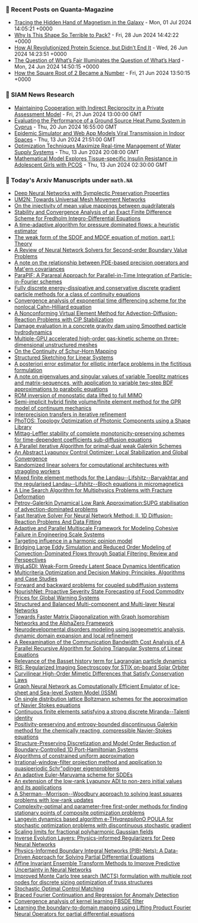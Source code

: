 ### 📝 Recent Posts on Quanta-Magazine
<!-- quanta starts -->
* <a href="https://www.quantamagazine.org/tracing-the-hidden-hand-of-magnetism-in-the-galaxy-20240701/">Tracing the Hidden Hand of Magnetism in the Galaxy</a> - Mon, 01 Jul 2024 14:05:21 +0000
* <a href="https://www.quantamagazine.org/why-is-this-shape-so-terrible-to-pack-20240628/">Why Is This Shape So Terrible to Pack?</a> - Fri, 28 Jun 2024 14:42:22 +0000
* <a href="https://www.quantamagazine.org/how-ai-revolutionized-protein-science-but-didnt-end-it-20240626/">How AI Revolutionized Protein Science, but Didn’t End It</a> - Wed, 26 Jun 2024 14:23:51 +0000
* <a href="https://www.quantamagazine.org/the-question-of-whats-fair-illuminates-the-question-of-whats-hard-20240624/">The Question of What’s Fair Illuminates the Question of What’s Hard</a> - Mon, 24 Jun 2024 14:50:15 +0000
* <a href="https://www.quantamagazine.org/how-the-square-root-of-2-became-a-number-20240621/">How the Square Root of 2 Became a Number</a> - Fri, 21 Jun 2024 13:50:15 +0000
<!-- quanta ends -->

### 📝 SIAM News Research
<!-- siam-news starts -->
* <a href="https://sinews.siam.org/Details-Page/maintaining-cooperation-with-indirect-reciprocity-in-a-private-assessment-model">Maintaining Cooperation with Indirect Reciprocity in a Private Assessment Model</a> - Fri, 21 Jun 2024 13:00:00 GMT
* <a href="https://sinews.siam.org/Details-Page/evaluating-the-performance-of-a-ground-source-heat-pump-system-in-cyprus">Evaluating the Performance of a Ground Source Heat Pump System in Cyprus</a> - Thu, 20 Jun 2024 16:55:00 GMT
* <a href="https://sinews.siam.org/Details-Page/epidemic-simulator-and-web-app-models-viral-transmission-in-indoor-spaces">Epidemic Simulator and Web App Models Viral Transmission in Indoor Spaces</a> - Thu, 13 Jun 2024 21:51:00 GMT
* <a href="https://sinews.siam.org/Details-Page/optimization-techniques-maximize-real-time-management-of-water-supply-systems">Optimization Techniques Maximize Real-time Management of Water Supply Systems</a> - Thu, 13 Jun 2024 20:08:00 GMT
* <a href="https://sinews.siam.org/Details-Page/mathematical-model-explores-tissue-specific-insulin-resistance-in-adolescent-girls-with-pcos">Mathematical Model Explores Tissue-specific Insulin Resistance in Adolescent Girls with PCOS</a> - Thu, 13 Jun 2024 02:30:00 GMT
<!-- siam-news ends -->

### 📝 Today's Arxiv Manuscripts under ``math.NA``
<!-- arxiv-math-na starts -->
* <a href="https://arxiv.org/abs/2407.00294">Deep Neural Networks with Symplectic Preservation Properties</a>
* <a href="https://arxiv.org/abs/2407.00382">UM2N: Towards Universal Mesh Movement Networks</a>
* <a href="https://arxiv.org/abs/2407.00422">On the injectivity of mean value mappings between quadrilaterals</a>
* <a href="https://arxiv.org/abs/2407.00425">Stability and Convergence Analysis of an Exact Finite Difference Scheme for Fredholm Integro-Differential Equations</a>
* <a href="https://arxiv.org/abs/2407.00428">A time-adaptive algorithm for pressure dominated flows: a heuristic estimator</a>
* <a href="https://arxiv.org/abs/2407.00441">The weak form of the SDOF and MDOF equation of motion, part I: Theory</a>
* <a href="https://arxiv.org/abs/2407.00442">A Review of Neural Network Solvers for Second-order Boundary Value Problems</a>
* <a href="https://arxiv.org/abs/2407.00471">A note on the relationship between PDE-based precision operators and Mat'ern covariances</a>
* <a href="https://arxiv.org/abs/2407.00485">ParaPIF: A Parareal Approach for Parallel-in-Time Integration of Particle-in-Fourier schemes</a>
* <a href="https://arxiv.org/abs/2407.00533">Fully discrete energy-dissipative and conservative discrete gradient particle methods for a class of continuity equations</a>
* <a href="https://arxiv.org/abs/2407.00572">Convergence analysis of exponential time differencing scheme for the nonlocal Cahn-Hilliard equation</a>
* <a href="https://arxiv.org/abs/2407.00612">A Nonconforming Virtual Element Method for Advection-Diffusion-Reaction Problems with CIP Stabilization</a>
* <a href="https://arxiv.org/abs/2407.00619">Damage evaluation in a concrete gravity dam using Smoothed particle hydrodynamics</a>
* <a href="https://arxiv.org/abs/2407.00656">Multiple-GPU accelerated high-order gas-kinetic scheme on three-dimensional unstructured meshes</a>
* <a href="https://arxiv.org/abs/2407.00701">On the Continuity of Schur-Horn Mapping</a>
* <a href="https://arxiv.org/abs/2407.00746">Structured Sketching for Linear Systems</a>
* <a href="https://arxiv.org/abs/2407.00786">A posteriori error estimator for elliptic interface problems in the fictitious formulation</a>
* <a href="https://arxiv.org/abs/2407.00792">A note on eigenvalues and singular values of variable Toeplitz matrices and matrix-sequences, with application to variable two-step BDF approximations to parabolic equations</a>
* <a href="https://arxiv.org/abs/2407.00822">ROM inversion of monostatic data lifted to full MIMO</a>
* <a href="https://arxiv.org/abs/2407.00823">Semi-implicit hybrid finite volume/finite element method for the GPR model of continuum mechanics</a>
* <a href="https://arxiv.org/abs/2407.00827">Interprecision transfers in iterative refinement</a>
* <a href="https://arxiv.org/abs/2407.00845">PhoTOS: Topology Optimization of Photonic Components using a Shape Library</a>
* <a href="https://arxiv.org/abs/2407.00893">Mittag-Leffler stability of complete monotonicity-preserving schemes for time-dependent coefficients sub-diffusion equations</a>
* <a href="https://arxiv.org/abs/2407.00907">A Parallel iterative Algorithm for primal-dual weak Galerkin Schemes</a>
* <a href="https://arxiv.org/abs/2407.01019">An Abstract Lyapunov Control Optimizer: Local Stabilization and Global Convergence</a>
* <a href="https://arxiv.org/abs/2407.01098">Randomized linear solvers for computational architectures with straggling workers</a>
* <a href="https://arxiv.org/abs/2407.01125">Mixed finite element methods for the Landau--Lifshitz--Baryakhtar and the regularised Landau--Lifshitz--Bloch equations in micromagnetics</a>
* <a href="https://arxiv.org/abs/2407.01184">A Line Search Algorithm for Multiphysics Problems with Fracture Deformation</a>
* <a href="https://arxiv.org/abs/2407.01404">Petrov-Galerkin Dynamical Low Rank Approximation:SUPG stabilisation of advection-dominated problems</a>
* <a href="https://arxiv.org/abs/2407.01496">Fast Iterative Solver For Neural Network Method: II. 1D Diffusion-Reaction Problems And Data Fitting</a>
* <a href="https://arxiv.org/abs/2407.00006">Adaptive and Parallel Multiscale Framework for Modeling Cohesive Failure in Engineering Scale Systems</a>
* <a href="https://arxiv.org/abs/2407.00213">Targeting influence in a harmonic opinion model</a>
* <a href="https://arxiv.org/abs/2407.00231">Bridging Large Eddy Simulation and Reduced Order Modeling of Convection-Dominated Flows through Spatial Filtering: Review and Perspectives</a>
* <a href="https://arxiv.org/abs/2407.00337">WgLaSDI: Weak-Form Greedy Latent Space Dynamics Identification</a>
* <a href="https://arxiv.org/abs/2407.00359">Multicriteria Optimization and Decision Making: Principles, Algorithms and Case Studies</a>
* <a href="https://arxiv.org/abs/2407.00588">Forward and backward problems for coupled subdiffusion systems</a>
* <a href="https://arxiv.org/abs/2407.00698">NourishNet: Proactive Severity State Forecasting of Food Commodity Prices for Global Warning Systems</a>
* <a href="https://arxiv.org/abs/2407.00765">Structured and Balanced Multi-component and Multi-layer Neural Networks</a>
* <a href="https://arxiv.org/abs/2407.00779">Towards Faster Matrix Diagonalization with Graph Isomorphism Networks and the AlphaZero Framework</a>
* <a href="https://arxiv.org/abs/2407.00810">Neurodevelopmental disorders modeling using isogeometric analysis, dynamic domain expansion and local refinement</a>
* <a href="https://arxiv.org/abs/2407.00871">A Reexamination of the Communication Bandwidth Cost Analysis of A Parallel Recursive Algorithm for Solving Triangular Systems of Linear Equations</a>
* <a href="https://arxiv.org/abs/2407.01041">Relevance of the Basset history term for Lagrangian particle dynamics</a>
* <a href="https://arxiv.org/abs/2407.01175">RIS: Regularized Imaging Spectroscopy for STIX on-board Solar Orbiter</a>
* <a href="https://arxiv.org/abs/2407.01443">Curvilinear High-Order Mimetic Differences that Satisfy Conservation Laws</a>
* <a href="https://arxiv.org/abs/2407.01464">Graph Neural Network as Computationally Efficient Emulator of Ice-sheet and Sea-level System Model (ISSM)</a>
* <a href="https://arxiv.org/abs/2206.13261">On single distribution lattice Boltzmann schemes for the approximation of Navier Stokes equations</a>
* <a href="https://arxiv.org/abs/2209.12500">Continuous finite elements satisfying a strong discrete Miranda--Talenti identity</a>
* <a href="https://arxiv.org/abs/2310.17637">Positivity-preserving and entropy-bounded discontinuous Galerkin method for the chemically reacting, compressible Navier-Stokes equations</a>
* <a href="https://arxiv.org/abs/2402.06425">Structure-Preserving Discretization and Model Order Reduction of Boundary-Controlled 1D Port-Hamiltonian Systems</a>
* <a href="https://arxiv.org/abs/2403.16330">Algorithms of constrained uniform approximation</a>
* <a href="https://arxiv.org/abs/2404.04507">Irrational-window-filter projection method and application to quasiperiodic Schr"odinger eigenproblems</a>
* <a href="https://arxiv.org/abs/2404.10244">An adaptive Euler-Maruyama scheme for SDDEs</a>
* <a href="https://arxiv.org/abs/2406.13477">An extension of the low-rank Lyapunov ADI to non-zero initial values and its applications</a>
* <a href="https://arxiv.org/abs/2406.15120">A Sherman--Morrison--Woodbury approach to solving least squares problems with low-rank updates</a>
* <a href="https://arxiv.org/abs/2205.13055">Complexity-optimal and parameter-free first-order methods for finding stationary points of composite optimization problems</a>
* <a href="https://arxiv.org/abs/2210.13193">Langevin dynamics based algorithm e-TH$varepsilon$O POULA for stochastic optimization problems with discontinuous stochastic gradient</a>
* <a href="https://arxiv.org/abs/2301.13781">Scaling limits for fractional polyharmonic Gaussian fields</a>
* <a href="https://arxiv.org/abs/2307.07344">Inverse Evolution Layers: Physics-informed Regularizers for Deep Neural Networks</a>
* <a href="https://arxiv.org/abs/2308.09571">Physics-Informed Boundary Integral Networks (PIBI-Nets): A Data-Driven Approach for Solving Partial Differential Equations</a>
* <a href="https://arxiv.org/abs/2309.04742">Affine Invariant Ensemble Transform Methods to Improve Predictive Uncertainty in Neural Networks</a>
* <a href="https://arxiv.org/abs/2309.06045">Improved Monte Carlo tree search (MCTS) formulation with multiple root nodes for discrete sizing optimization of truss structures</a>
* <a href="https://arxiv.org/abs/2312.02027">Stochastic Optimal Control Matching</a>
* <a href="https://arxiv.org/abs/2405.03180">Braced Fourier Continuation and Regression for Anomaly Detection</a>
* <a href="https://arxiv.org/abs/2405.13390">Convergence analysis of kernel learning FBSDE filter</a>
* <a href="https://arxiv.org/abs/2406.16740">Learning the boundary-to-domain mapping using Lifting Product Fourier Neural Operators for partial differential equations</a>
<!-- arxiv-math-na ends -->
